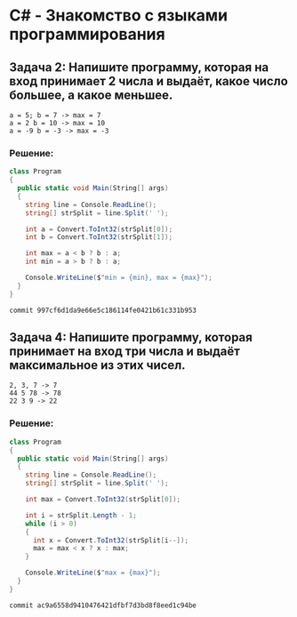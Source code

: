 # C# - Знакомство с языками программирования

## Задача 2: Напишите программу, которая на вход принимает 2 числа и выдаёт, какое число большее, а какое меньшее.

```
a = 5; b = 7 -> max = 7
a = 2 b = 10 -> max = 10
a = -9 b = -3 -> max = -3
```

### Решение:

```c#
class Program
{
  public static void Main(String[] args)
  {
    string line = Console.ReadLine();
    string[] strSplit = line.Split(' ');

    int a = Convert.ToInt32(strSplit[0]);
    int b = Convert.ToInt32(strSplit[1]);

    int max = a < b ? b : a;
    int min = a > b ? b : a;

    Console.WriteLine($"min = {min}, max = {max}");
  }
}
```

```
commit 997cf6d1da9e66e5c186114fe0421b61c331b953
```

## Задача 4: Напишите программу, которая принимает на вход три числа и выдаёт максимальное из этих чисел.

```
2, 3, 7 -> 7
44 5 78 -> 78
22 3 9 -> 22
```
### Решение:

```c#
class Program
{
  public static void Main(String[] args)
  {
    string line = Console.ReadLine();
    string[] strSplit = line.Split(' ');

    int max = Convert.ToInt32(strSplit[0]);

    int i = strSplit.Length - 1;
    while (i > 0)
    {
      int x = Convert.ToInt32(strSplit[i--]);
      max = max < x ? x : max;
    }

    Console.WriteLine($"max = {max}");
  }
}
```

```
commit ac9a6558d9410476421dfbf7d3bd8f8eed1c94be
```
